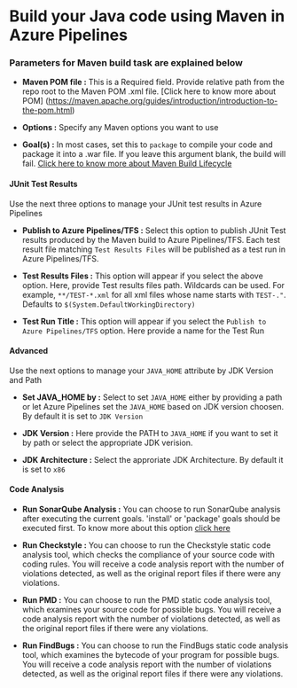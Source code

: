 # Build your Java code using Maven in Azure Pipelines

### Parameters for Maven build task are explained below

- **Maven POM file :** This is a Required field. Provide relative path from the repo root to the Maven POM .xml file. [Click here to know more about POM] (https://maven.apache.org/guides/introduction/introduction-to-the-pom.html)

- **Options :** Specify any Maven options you want to use

- **Goal(s) :** In most cases, set this to `package` to compile your code and package it into a .war file. If you leave this argument blank, the build will fail. [Click here to know more about Maven Build Lifecycle](https://maven.apache.org/guides/introduction/introduction-to-the-lifecycle.html)

#### JUnit Test Results
Use the next three options to manage your JUnit test results in Azure Pipelines

- **Publish to Azure Pipelines/TFS :** Select this option to publish JUnit Test results produced by the Maven build to Azure Pipelines/TFS. Each test result file matching `Test Results Files` will be published as a test run in Azure Pipelines/TFS.

- **Test Results Files :** This option will appear if you select the above option. Here, provide Test results files path. Wildcards can be used. For example, `**/TEST-*.xml` for all xml files whose name starts with `TEST-."`. Defaults to `$(System.DefaultWorkingDirectory)`

- **Test Run Title :** This option will appear if you select the `Publish to Azure Pipelines/TFS` option. Here provide a name for the Test Run

#### Advanced
Use the next options to manage your `JAVA_HOME` attribute by JDK Version and Path

- **Set JAVA_HOME by :** Select to set `JAVA_HOME` either by providing a path or let Azure Pipelines set the `JAVA_HOME` based on JDK version choosen. By default it is set to `JDK Version`

- **JDK Version :** Here provide the PATH to `JAVA_HOME` if you want to set it by path or select the appropriate JDK verision.

- **JDK Architecture :** Select the approriate JDK Architecture. By default it is set to `x86`

#### Code Analysis

- **Run SonarQube Analysis :** You can choose to run SonarQube analysis after executing the current goals. 'install' or 'package' goals should be executed first. To know more about this option [click here](https://blogs.msdn.com/b/visualstudioalm/archive/2015/10/08/the-maven-build-task-now-simplifies-sonarqube-analysis.aspx)

- **Run Checkstyle :** You can choose to run the Checkstyle static code analysis tool, which checks the compliance of your source code with coding rules. You will receive a code analysis report with the number of violations detected, as well as the original report files if there were any violations.

- **Run PMD :** You can choose to run the PMD static code analysis tool, which examines your source code for possible bugs. You will receive a code analysis report with the number of violations detected, as well as the original report files if there were any violations.

- **Run FindBugs :** You can choose to run the FindBugs static code analysis tool, which examines the bytecode of your program for possible bugs. You will receive a code analysis report with the number of violations detected, as well as the original report files if there were any violations.











